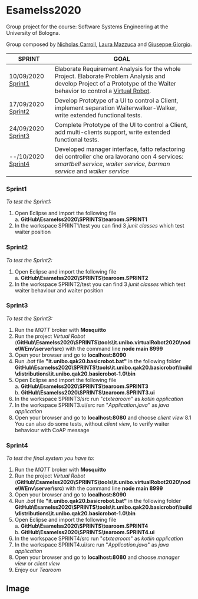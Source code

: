 # EsameIss2020

Group project for the course: Software Systems Engineering at the University of Bologna.

Group composed by [Nicholas Carroll](https://github.com/dropino), [Laura Mazzuca](https://github.com/lauramazzuca21) and [Giuseppe Giorgio](https://github.com/gitdevel7).

SPRINT | GOAL
------------ | -------------
10/09/2020 [Sprint1]() | Elaborate Requirement Analysis for the whole Project. Elaborate Problem Analysis and develop Project of a Prototype of the Waiter behavior to control a [Virtual Robot](https://github.com/anatali/iss2020LabBo/tree/master/it.unibo.virtualRobot2020).
17/09/2020 [Sprint2]() | Develop Prototype of a UI to control a Client, implement separation Waiterwalker-Walker, write extended functional tests.
24/09/2020 [Sprint3]() | Complete Prototype of the UI to control a Client, add multi-clients support, write extended functional tests.
--/10/2020 [Sprint4]() | Developed manager interface, fatto refactoring dei controller che ora lavorano con 4 services: *smartbell service*, *waiter service*, *barman service* and *walker service*

### Sprint1 
*To test the Sprint1:*
1. Open Eclipse and import the following file  
  a. **GitHub\EsameIss2020\SPRINTS\tearoom.SPRINT1**  
2. In the workspace SPRINT1/test you can find 3 *junit classes* which test waiter position

### Sprint2  
*To test the Sprint2:*
1. Open Eclipse and import the following file  
  a. **GitHub\EsameIss2020\SPRINTS\tearoom.SPRINT2**  
2. In the workspace SPRINT2/test you can find 3 *junit classes* which test waiter behaviour and waiter position

### Sprint3  
*To test the Sprint3:*
1. Run the *MQTT* broker with **Mosquitto**
2. Run the project *Virtual Robot* (**GitHub\EsameIss2020\SPRINTS\tools\it.unibo.virtualRobot2020\node\WEnv\server\src**) with the command line **node main 8999**  
3. Open your browser and go to **localhost:8090**  
4. Run *.bat* file **"it.unibo.qak20.basicrobot.bat"** in the following folder **GitHub\EsameIss2020\SPRINTS\tools\it.unibo.qak20.basicrobot\build\distributions\it.unibo.qak20.basicrobot-1.0\bin**  
5. Open Eclipse and import the following file  
  a. **GitHub\EsameIss2020\SPRINTS\tearoom.SPRINT3**  
  b. **GitHub\EsameIss2020\SPRINTS\tearoom.SPRINT3.ui**  
6. In the workspace SPRINT3/src run "*ctxtearoom*" as *kotlin application*
7. In the workspace SPRINT3.ui/src run "*Application.java*" as *java application*
8. Open your browser and go to **localhost:8080** and choose *client view* 
8.1 You can also do some tests, without *client view*, to verify waiter behaviour with CoAP message

### Sprint4  
*To test the final system you have to:*
1. Run the *MQTT* broker with **Mosquitto**
2. Run the project *Virtual Robot* (**GitHub\EsameIss2020\SPRINTS\tools\it.unibo.virtualRobot2020\node\WEnv\server\src**) with the command line **node main 8999**  
3. Open your browser and go to **localhost:8090**  
4. Run *.bat* file **"it.unibo.qak20.basicrobot.bat"** in the following folder **GitHub\EsameIss2020\SPRINTS\tools\it.unibo.qak20.basicrobot\build\distributions\it.unibo.qak20.basicrobot-1.0\bin**  
5. Open Eclipse and import the following file  
  a. **GitHub\EsameIss2020\SPRINTS\tearoom.SPRINT4**  
  b. **GitHub\EsameIss2020\SPRINTS\tearoom.SPRINT4.ui**  
6. In the workspace SPRINT4/src run "*ctxtearoom*" as *kotlin application*
7. In the workspace SPRINT4.ui/src run "*Application.java*" as *java application*
8. Open your browser and go to **localhost:8080** and choose *manager view* or *client view* 
9. Enjoy our *Tearoom* 

## Image
